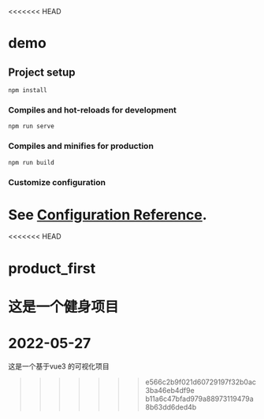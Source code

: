 <<<<<<< HEAD
# demo

## Project setup
```
npm install
```

### Compiles and hot-reloads for development
```
npm run serve
```

### Compiles and minifies for production
```
npm run build
```

### Customize configuration
See [Configuration Reference](https://cli.vuejs.org/config/).
=======
<<<<<<< HEAD
# product_first
这是一个健身项目
=======
# 2022-05-27
这是一个基于vue3 的可视化项目
>>>>>>> e566c2b9f021d60729197f32b0ac3ba46eb4df9e
>>>>>>> b11a6c47bfad979a88973119479a8b63dd6ded4b
